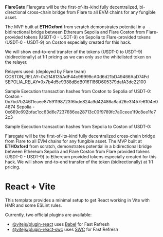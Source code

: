 **FlareGate**
Flaregate will be the first-of-its-kind fully decentralized, bi-directional cross-chain bridge from Flare to all EVM chains for any fungible asset.

The MVP built at **ETHOxford** from scratch demonstrates potential in a bidirectional bridge between Ethereum Sepolia and Flare Coston from Flare-provided tokens (USDT-0 - USDT-9) on Sepolia to Flare-provided tokens (USDT-0 - USDT-9) on Coston especially created for this hack.

We will show end-to-end transfer of the tokens (USDT-0 to USDT-9) (bidirectionally) at 1:1 pricing as we can only use the whitelisted token on the relayer.

Relayers used: (deployed by Flare team)
COSTON_RELAY=0x2f48135AdF44c99999cA0d6d21bD49466AaD74Fd
SEPOLIA_RELAY=0x7b4d5e9388dBdB0161186D605379dafA3dc22100

Sample Execution transaction hashes from Coston to Sepolia of USDT-0:
Coston - 0x7bd7b246f1eaee87591198723f6bde824a9d42486a8ad26e3f457e6104e04874
Sepolia - 0x689c692bfac1cc63d6e7237686ea28713c00f9789fc7a0ceee1f9c8ee1fe72c3

Sample Execution transaction hashes from Sepolia to Coston of USDT-0:

Flaregate will be the first-of-its-kind fully decentralized cross-chain bridge from Flare to all EVM chains for any fungible asset. The MVP built at **ETHOxford** from scratch, demonstrates potential in a bidirectional bridge between Ethereum Sepolia and Flare Coston from Flare provided tokens (USDT-0 - USDT-9) to Ethereum provided tokens especially created for this hack. We will show end-to-end transfer of the token (bidirectionally) at 1:1 pricing.

# React + Vite

This template provides a minimal setup to get React working in Vite with HMR and some ESLint rules.

Currently, two official plugins are available:

- [@vitejs/plugin-react](https://github.com/vitejs/vite-plugin-react/blob/main/packages/plugin-react/README.md) uses [Babel](https://babeljs.io/) for Fast Refresh
- [@vitejs/plugin-react-swc](https://github.com/vitejs/vite-plugin-react-swc) uses [SWC](https://swc.rs/) for Fast Refresh

